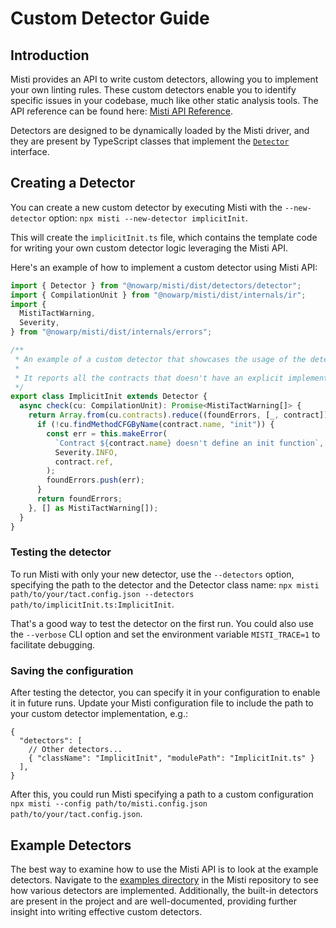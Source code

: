 # Custom Detector Guide

## Introduction

Misti provides an API to write custom detectors, allowing you to implement your own linting rules. These custom detectors enable you to identify specific issues in your codebase, much like other static analysis tools. The API reference can be found here: [Misti API Reference](https://nowarp.io/tools/misti/api/).

Detectors are designed to be dynamically loaded by the Misti driver, and they are present by TypeScript classes that implement the [`Detector`](https://nowarp.io/tools/misti/api/classes/detectors_detector.Detector.html) interface.

## Creating a Detector

You can create a new custom detector by executing Misti with the `--new-detector` option: `npx misti --new-detector implicitInit`.

This will create the `implicitInit.ts` file, which contains the template code for writing your own custom detector logic leveraging the Misti API.

Here's an example of how to implement a custom detector using Misti API:

```typescript
import { Detector } from "@nowarp/misti/dist/detectors/detector";
import { CompilationUnit } from "@nowarp/misti/dist/internals/ir";
import {
  MistiTactWarning,
  Severity,
} from "@nowarp/misti/dist/internals/errors";

/**
 * An example of a custom detector that showcases the usage of the detector API.
 *
 * It reports all the contracts that doesn't have an explicit implementation of the init function.
 */
export class ImplicitInit extends Detector {
  async check(cu: CompilationUnit): Promise<MistiTactWarning[]> {
    return Array.from(cu.contracts).reduce((foundErrors, [_, contract]) => {
      if (!cu.findMethodCFGByName(contract.name, "init")) {
        const err = this.makeError(
          `Contract ${contract.name} doesn't define an init function`,
          Severity.INFO,
          contract.ref,
        );
        foundErrors.push(err);
      }
      return foundErrors;
    }, [] as MistiTactWarning[]);
  }
}
```

### Testing the detector
To run Misti with only your new detector, use the `--detectors` option, specifying the path to the detector and the Detector class name: `npx misti path/to/your/tact.config.json --detectors path/to/implicitInit.ts:ImplicitInit`.

That's a good way to test the detector on the first run. You could also use the `--verbose` CLI option and set the environment variable `MISTI_TRACE=1` to facilitate debugging.

### Saving the configuration
After testing the detector, you can specify it in your configuration to enable it in future runs. Update your Misti configuration file to include the path to your custom detector implementation, e.g.:
```
{
  "detectors": [
    // Other detectors...
    { "className": "ImplicitInit", "modulePath": "ImplicitInit.ts" }
  ],
}

```

After this, you could run Misti specifying a path to a custom configuration `npx misti --config path/to/misti.config.json path/to/your/tact.config.json`.

## Example Detectors

The best way to examine how to use the Misti API is to look at the example detectors. Navigate to the [examples directory](https://github.com/nowarp/misti/tree/master/examples) in the Misti repository to see how various detectors are implemented. Additionally, the built-in detectors are present in the project and are well-documented, providing further insight into writing effective custom detectors.
